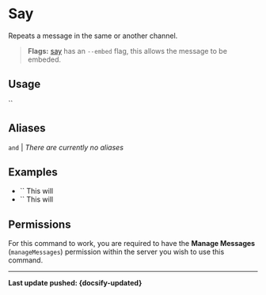 # Say
Repeats a message in the same or another channel.
> **Flags:** [say](/commands/misc/say) has an `--embed` flag, this allows the message to be embeded.

## Usage
``

## Aliases
`` and `` | *There are currently no aliases*

## Examples
- `` This will 
- `` This will 

## Permissions
For this command to work, you are required to have the **Manage Messages** (`manageMessages`)  permission within the server you wish to use this command.

----

**Last update pushed: {docsify-updated}**